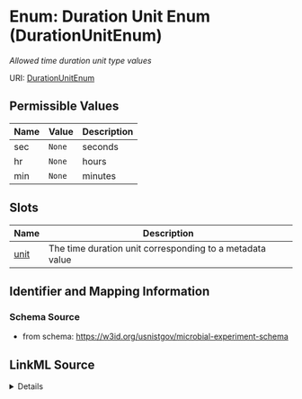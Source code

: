 # Enum: Duration Unit Enum (DurationUnitEnum)




_Allowed time duration unit type values_





URI: [DurationUnitEnum](DurationUnitEnum.md)

## Permissible Values

| Name | Value | Description |
| --- | --- | --- |
| sec | `None` | seconds |
| hr | `None` | hours |
| min | `None` | minutes |




## Slots

| Name | Description |
| ---  | --- |
| [unit](unit.md) | The time duration unit corresponding to a metadata value |






## Identifier and Mapping Information







### Schema Source


* from schema: https://w3id.org/usnistgov/microbial-experiment-schema






## LinkML Source

<details>
```yaml
name: DurationUnitEnum
description: Allowed time duration unit type values
title: Duration Unit Enum
from_schema: https://w3id.org/usnistgov/microbial-experiment-schema
rank: 1000
permissible_values:
  sec:
    text: sec
    description: seconds
    exact_mappings:
    - qudt:SEC
  hr:
    text: hr
    description: hours
    exact_mappings:
    - qudt:HR
  min:
    text: min
    description: minutes
    exact_mappings:
    - qudt:MIN

```
</details>
